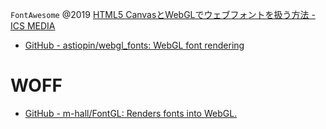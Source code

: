 `FontAwesome` @2019 [HTML5 CanvasとWebGLでウェブフォントを扱う方法 - ICS MEDIA](https://ics.media/entry/8385/)

- [GitHub - astiopin/webgl\_fonts: WebGL font rendering](https://github.com/astiopin/webgl_fonts)

# WOFF
- [GitHub - m-hall/FontGL: Renders fonts into WebGL.](https://github.com/m-hall/FontGL)
